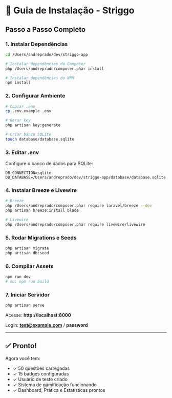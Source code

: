 # 🚀 Guia de Instalação - Striggo

## Passo a Passo Completo

### 1. Instalar Dependências

```bash
cd /Users/andreprado/dev/striggo-app

# Instalar dependências do Composer
php /Users/andreprado/composer.phar install

# Instalar dependências do NPM
npm install
```

### 2. Configurar Ambiente

```bash
# Copiar .env
cp .env.example .env

# Gerar key
php artisan key:generate

# Criar banco SQLite
touch database/database.sqlite
```

### 3. Editar .env

Configure o banco de dados para SQLite:

```env
DB_CONNECTION=sqlite
DB_DATABASE=/Users/andreprado/dev/striggo-app/database/database.sqlite
```

### 4. Instalar Breeze e Livewire

```bash
# Breeze
php /Users/andreprado/composer.phar require laravel/breeze --dev
php artisan breeze:install blade

# Livewire
php /Users/andreprado/composer.phar require livewire/livewire
```

### 5. Rodar Migrations e Seeds

```bash
php artisan migrate
php artisan db:seed
```

### 6. Compilar Assets

```bash
npm run dev
# ou: npm run build
```

### 7. Iniciar Servidor

```bash
php artisan serve
```

Acesse: **http://localhost:8000**

Login: **test@example.com** / **password**

---

## ✅ Pronto!

Agora você tem:
- ✓ 50 questões carregadas
- ✓ 15 badges configuradas
- ✓ Usuário de teste criado
- ✓ Sistema de gamificação funcionando
- ✓ Dashboard, Prática e Estatísticas prontos
